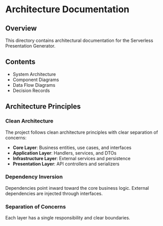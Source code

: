 # Architecture Documentation

## Overview
This directory contains architectural documentation for the Serverless Presentation Generator.

## Contents
- System Architecture
- Component Diagrams
- Data Flow Diagrams
- Decision Records

## Architecture Principles

### Clean Architecture
The project follows clean architecture principles with clear separation of concerns:

- **Core Layer**: Business entities, use cases, and interfaces
- **Application Layer**: Handlers, services, and DTOs
- **Infrastructure Layer**: External services and persistence
- **Presentation Layer**: API controllers and serializers

### Dependency Inversion
Dependencies point inward toward the core business logic. External dependencies are injected through interfaces.

### Separation of Concerns
Each layer has a single responsibility and clear boundaries.
